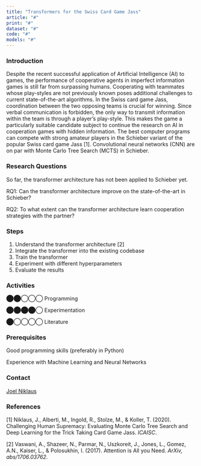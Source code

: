 ```yaml
---
title: "Transformers for the Swiss Card Game Jass"
article: "#"
print: "#"
dataset: "#"
code: "#"
models: "#"
---
```


### Introduction

Despite the recent successful application of Artificial Intelligence (AI) to games, the performance of cooperative agents in imperfect information games is still far from surpassing humans. Cooperating with teammates whose play-styles are not previously known poses additional challenges to current state-of-the-art algorithms. In the Swiss card game Jass, coordination between the two opposing teams is crucial for winning. Since verbal communication is forbidden, the only way to transmit information within the team is through a player’s play-style. This makes the game a particularly suitable candidate subject to continue the research on AI in cooperation games with hidden information. The best computer programs can compete with strong amateur players in the Schieber variant of the popular Swiss card game Jass \[1\]. Convolutional neural networks (CNN) are on par with Monte Carlo Tree Search (MCTS) in Schieber.

### Research Questions

So far, the transformer architecture has not been applied to Schieber yet.

RQ1: Can the transformer architecture improve on the state-of-the-art in Schieber?

RQ2: To what extent can the transformer architecture learn cooperation strategies with the partner?

### Steps

1.  Understand the transformer architecture \[2\]
2.  Integrate the transformer into the existing codebase
3.  Train the transformer
4.  Experiment with different hyperparameters
5.  Evaluate the results

### Activities

⬤⬤◯◯◯ Programming

⬤⬤⬤⬤◯ Experimentation

⬤◯◯◯◯ Literature

### Prerequisites

Good programming skills (preferably in Python)

Experience with Machine Learning and Neural Networks

### Contact

[Joel Niklaus](https://www.digitale-nachhaltigkeit.unibe.ch/about_us/persons/niklaus_joel/index_eng.html)

### References

\[1\] Niklaus, J., Alberti, M., Ingold, R., Stolze, M., & Koller, T. (2020). Challenging Human Supremacy: Evaluating Monte Carlo Tree Search and Deep Learning for the Trick Taking Card Game Jass. _ICAISC_.

\[2\] Vaswani, A., Shazeer, N., Parmar, N., Uszkoreit, J., Jones, L., Gomez, A.N., Kaiser, L., & Polosukhin, I. (2017). Attention is All you Need. _ArXiv, abs/1706.03762_.